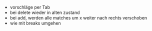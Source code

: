 * vorschläge per Tab
* bei delete wieder in alten zustand
* bei add, werden alle matches um x weiter nach rechts verschoben
* wie mit breaks umgehen